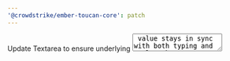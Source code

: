 ```yaml
---
'@crowdstrike/ember-toucan-core': patch
---
```


Update Textarea to ensure underlying <textarea> value stays in sync with both typing and @value changes
